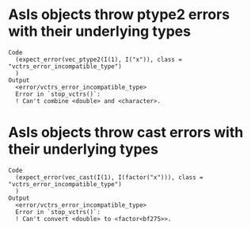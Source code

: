 # AsIs objects throw ptype2 errors with their underlying types

    Code
      (expect_error(vec_ptype2(I(1), I("x")), class = "vctrs_error_incompatible_type")
      )
    Output
      <error/vctrs_error_incompatible_type>
      Error in `stop_vctrs()`:
      ! Can't combine <double> and <character>.

# AsIs objects throw cast errors with their underlying types

    Code
      (expect_error(vec_cast(I(1), I(factor("x"))), class = "vctrs_error_incompatible_type")
      )
    Output
      <error/vctrs_error_incompatible_type>
      Error in `stop_vctrs()`:
      ! Can't convert <double> to <factor<bf275>>.

